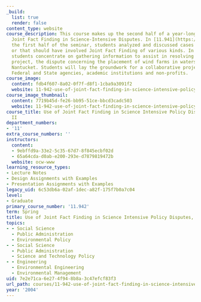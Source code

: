 ```yaml
---
_build:
  list: true
  render: false
content_type: website
course_description: This course makes up the second half of a year-long seminar on
  Joint Fact Finding in Science-Intensive Disputes. In [11.941](https://ocw.mit.edu/courses/11-941-use-of-joint-fact-finding-in-science-intensive-policy-disputes-part-i-fall-2003/),
  the first half of the seminar, students analyzed and discussed cases that involved
  or that should have involved Joint Fact Finding of various kinds. In this portion,
  students concentrate on gathering information to assist in resolving the Cape Wind
  project, the dispute concerning the placement of wind farms in waters adjacent to
  Nantucket. Students will lay the groundwork for a collaborative project that includes
  Federal and State agencies, academic institutions and non-profits.
course_image:
  content: fdb4f607-8a02-0f7f-d8f1-1cba9a3091f2
  website: 11-942-use-of-joint-fact-finding-in-science-intensive-policy-disputes-part-ii-spring-2004
course_image_thumbnail:
  content: 7719b45d-fe26-bb95-51ce-bbcd3cadc503
  website: 11-942-use-of-joint-fact-finding-in-science-intensive-policy-disputes-part-ii-spring-2004
course_title: Use of Joint Fact Finding in Science Intensive Policy Disputes, Part
  II
department_numbers:
- '11'
extra_course_numbers: ''
instructors:
  content:
  - 9ebffd9a-33e2-5c35-67d7-8f845ecbf02d
  - 65a64cda-d0ab-e200-293e-d7879819472b
  website: ocw-www
learning_resource_types:
- Lecture Notes
- Design Assignments with Examples
- Presentation Assignments with Examples
legacy_uid: 6c53db6a-02af-1dec-a82f-175f7b0a7c04
level:
- Graduate
primary_course_number: '11.942'
term: Spring
title: Use of Joint Fact Finding in Science Intensive Policy Disputes, Part II
topics:
- - Social Science
  - Public Administration
  - Environmental Policy
- - Social Science
  - Public Administration
  - Science and Technology Policy
- - Engineering
  - Environmental Engineering
  - Environmental Management
uid: 7e2e71ca-6e27-4f94-8b8a-3c47efcf83f3
url_path: courses/11-942-use-of-joint-fact-finding-in-science-intensive-policy-disputes-part-ii-spring-2004
year: '2004'
---
```

